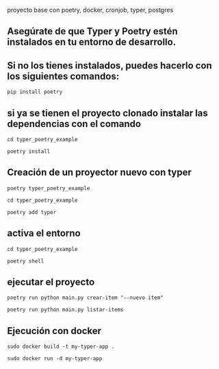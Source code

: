 proyecto base con poetry, docker, cronjob, typer, postgres

## Asegúrate de que Typer y Poetry estén instalados en tu entorno de desarrollo.
## Si no los tienes instalados, puedes hacerlo con los siguientes comandos:

    pip install poetry

## si ya se tienen el proyecto clonado instalar las dependencias con el comando

    cd typer_poetry_example

    poetry install

## Creación de un proyector nuevo con typer

    poetry typer_poetry_example

    cd typer_poetry_example

    poetry add typer

## activa el entorno 

    cd typer_poetry_example

    poetry shell 

## ejecutar el proyecto

    poetry run python main.py crear-item "--nuevo item"

    poetry run python main.py listar-items  

## Ejecución con docker

    sudo docker build -t my-typer-app .
    
    sudo docker run -d my-typer-app